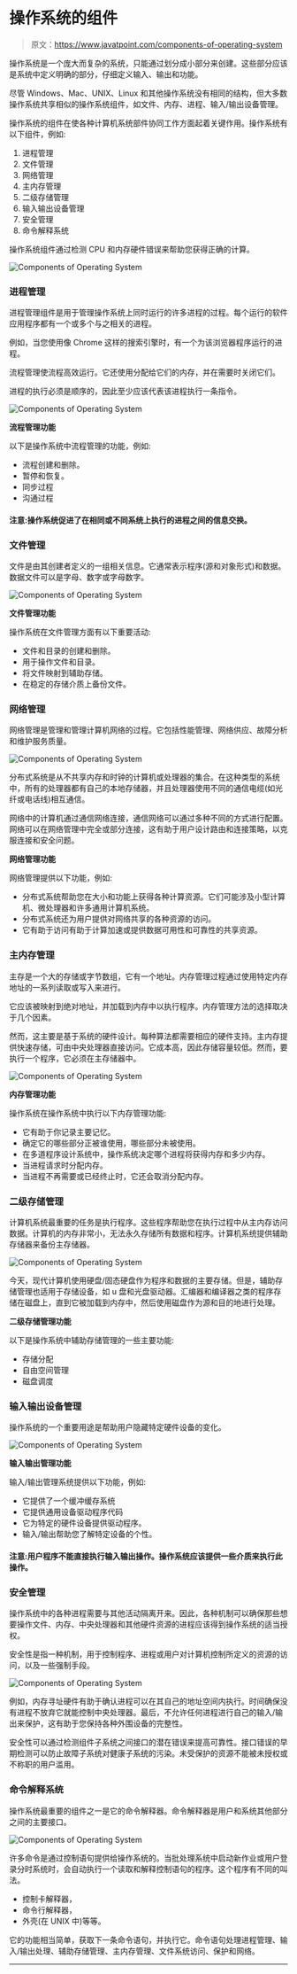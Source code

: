 # 操作系统的组件

> 原文：<https://www.javatpoint.com/components-of-operating-system>

操作系统是一个庞大而复杂的系统，只能通过划分成小部分来创建。这些部分应该是系统中定义明确的部分，仔细定义输入、输出和功能。

尽管 Windows、Mac、UNIX、Linux 和其他操作系统没有相同的结构，但大多数操作系统共享相似的操作系统组件，如文件、内存、进程、输入/输出设备管理。

操作系统的组件在使各种计算机系统部件协同工作方面起着关键作用。操作系统有以下组件，例如:

1.  进程管理
2.  文件管理
3.  网络管理
4.  主内存管理
5.  二级存储管理
6.  输入输出设备管理
7.  安全管理
8.  命令解释系统

操作系统组件通过检测 CPU 和内存硬件错误来帮助您获得正确的计算。

![Components of Operating System](img/538c0ab2a461044149c4678bc191bdff.png)

### 进程管理

进程管理组件是用于管理操作系统上同时运行的许多进程的过程。每个运行的软件应用程序都有一个或多个与之相关的进程。

例如，当您使用像 Chrome 这样的搜索引擎时，有一个为该浏览器程序运行的进程。

流程管理使流程高效运行。它还使用分配给它们的内存，并在需要时关闭它们。

进程的执行必须是顺序的，因此至少应该代表该进程执行一条指令。

![Components of Operating System](img/553865774351d997e08d35216a502ab3.png)

**流程管理功能**

以下是操作系统中流程管理的功能，例如:

*   流程创建和删除。
*   暂停和恢复。
*   同步过程
*   沟通过程

#### 注意:操作系统促进了在相同或不同系统上执行的进程之间的信息交换。

### 文件管理

文件是由其创建者定义的一组相关信息。它通常表示程序(源和对象形式)和数据。数据文件可以是字母、数字或字母数字。

![Components of Operating System](img/4ae92bc6cdd12f8df49c6d65fbb0bd3e.png)

**文件管理功能**

操作系统在文件管理方面有以下重要活动:

*   文件和目录的创建和删除。
*   用于操作文件和目录。
*   将文件映射到辅助存储。
*   在稳定的存储介质上备份文件。

### 网络管理

网络管理是管理和管理计算机网络的过程。它包括性能管理、网络供应、故障分析和维护服务质量。

![Components of Operating System](img/25beec7ba12fce69983670dc829ce0fb.png)

分布式系统是从不共享内存和时钟的计算机或处理器的集合。在这种类型的系统中，所有的处理器都有自己的本地存储器，并且处理器使用不同的通信电缆(如光纤或电话线)相互通信。

网络中的计算机通过通信网络连接，通信网络可以通过多种不同的方式进行配置。网络可以在网络管理中完全或部分连接，这有助于用户设计路由和连接策略，以克服连接和安全问题。

**网络管理功能**

网络管理提供以下功能，例如:

*   分布式系统帮助您在大小和功能上获得各种计算资源。它们可能涉及小型计算机、微处理器和许多通用计算机系统。
*   分布式系统还为用户提供对网络共享的各种资源的访问。
*   它有助于访问有助于计算加速或提供数据可用性和可靠性的共享资源。

### 主内存管理

主存是一个大的存储或字节数组，它有一个地址。内存管理过程通过使用特定内存地址的一系列读取或写入来进行。

它应该被映射到绝对地址，并加载到内存中以执行程序。内存管理方法的选择取决于几个因素。

然而，这主要是基于系统的硬件设计。每种算法都需要相应的硬件支持。主内存提供快速存储，可由中央处理器直接访问。它成本高，因此存储容量较低。然而，要执行一个程序，它必须在主存储器中。

![Components of Operating System](img/d7edb533b4fcd49dcf8a393752c70ea8.png)

**内存管理功能**

操作系统在操作系统中执行以下内存管理功能:

*   它有助于你记录主要记忆。
*   确定它的哪些部分正被谁使用，哪些部分未被使用。
*   在多道程序设计系统中，操作系统决定哪个进程将获得内存和多少内存。
*   当进程请求时分配内存。
*   当进程不再需要或已经终止时，它还会取消分配内存。

### 二级存储管理

计算机系统最重要的任务是执行程序。这些程序帮助您在执行过程中从主内存访问数据。计算机的内存非常小，无法永久存储所有数据和程序。计算机系统提供辅助存储器来备份主存储器。

![Components of Operating System](img/39af6f272d7cf2dbbfbe71a07d61bf09.png)

今天，现代计算机使用硬盘/固态硬盘作为程序和数据的主要存储。但是，辅助存储管理也适用于存储设备，如 u 盘和光盘驱动器。汇编器和编译器之类的程序存储在磁盘上，直到它被加载到内存中，然后使用磁盘作为源和目的地进行处理。

**二级存储管理功能**

以下是操作系统中辅助存储管理的一些主要功能:

*   存储分配
*   自由空间管理
*   磁盘调度

### 输入输出设备管理

操作系统的一个重要用途是帮助用户隐藏特定硬件设备的变化。

![Components of Operating System](img/0647144d5b160b452d090b76ebd967a4.png)

**输入输出管理功能**

输入/输出管理系统提供以下功能，例如:

*   它提供了一个缓冲缓存系统
*   它提供通用设备驱动程序代码
*   它为特定的硬件设备提供驱动程序。
*   输入/输出帮助您了解特定设备的个性。

#### 注意:用户程序不能直接执行输入输出操作。操作系统应该提供一些介质来执行此操作。

### 安全管理

操作系统中的各种进程需要与其他活动隔离开来。因此，各种机制可以确保那些想要操作文件、内存、中央处理器和其他硬件资源的进程应该得到操作系统的适当授权。

安全性是指一种机制，用于控制程序、进程或用户对计算机控制所定义的资源的访问，以及一些强制手段。

![Components of Operating System](img/bc3e22ff015ac3000cd5794c7bbdfcd3.png)

例如，内存寻址硬件有助于确认进程可以在其自己的地址空间内执行。时间确保没有进程不放弃它就能控制中央处理器。最后，不允许任何进程进行自己的输入/输出来保护，这有助于您保持各种外围设备的完整性。

安全性可以通过检测组件子系统之间接口的潜在错误来提高可靠性。接口错误的早期检测可以防止故障子系统对健康子系统的污染。未受保护的资源不能被未授权或不称职的用户滥用。

### 命令解释系统

操作系统最重要的组件之一是它的命令解释器。命令解释器是用户和系统其他部分之间的主要接口。

![Components of Operating System](img/2644f9ec47a81e3e19e364b93fda67f2.png)

许多命令是通过控制语句提供给操作系统的。当批处理系统中启动新作业或用户登录分时系统时，会自动执行一个读取和解释控制语句的程序。这个程序有不同的叫法。

*   控制卡解释器，
*   命令行解释器，
*   外壳(在 UNIX 中)等等。

它的功能相当简单，获取下一条命令语句，并执行它。命令语句处理进程管理、输入/输出处理、辅助存储管理、主内存管理、文件系统访问、保护和网络。

* * *